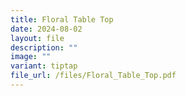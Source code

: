 ```yaml
---
title: Floral Table Top
date: 2024-08-02
layout: file
description: ""
image: ""
variant: tiptap
file_url: /files/Floral_Table_Top.pdf
---
```


